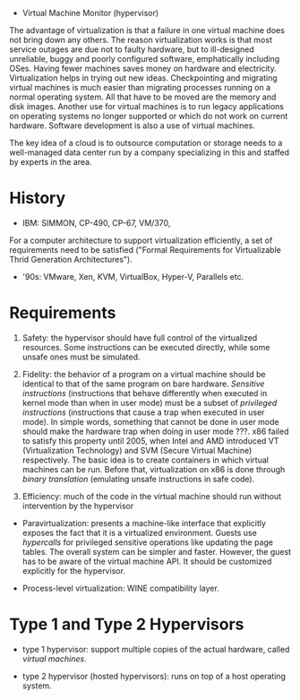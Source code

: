 - Virtual Machine Monitor (hypervisor)

The advantage of virtualization is that a failure in one virtual machine does not bring down any others. The reason virtualization works is that most service outages are due not to faulty hardware, but to ill-designed unreliable, buggy and poorly configured software, emphatically including OSes. Having fewer machines saves money on hardware and electricity. Virtualization helps in trying out new ideas. Checkpointing and migrating virtual machines is much easier than migrating processes running on a normal operating system. All that have to be moved are the memory and disk images. Another use for virtual machines is to run legacy applications on operating systems no longer supported or which do not work on current hardware. Software development is also a use of virtual machines.

The key idea of a cloud is to outsource computation or storage needs to a well-managed data center run by a company specializing in this and staffed by experts in the area.

# History

- IBM: SIMMON, CP-490, CP-67, VM/370, 

For a computer architecture to support virtualization efficiently, a set of requirements need to be satisfied ("Formal Requirements for Virtualizable Thrid Generation Architectures"). 

- '90s: VMware, Xen, KVM, VirtualBox, Hyper-V, Parallels etc.
# Requirements

1. Safety: the hypervisor should have full control of the virtualized resources. Some instructions can be executed directly, while some unsafe ones must be simulated.

2. Fidelity: the behavior of a program on a virtual machine should be identical to that of the same program on bare hardware. _Sensitive instructions_ (instructions that behave differently when executed in kernel mode than when in user mode) must be a subset of _privileged instructions_ (instructions that cause a trap when executed in user mode). In simple words, something that cannot be done in user mode should make the hardware trap when doing in user mode ???. x86 failed to satisfy this property until 2005, when Intel and AMD introduced VT (Virtualization Technology) and SVM (Secure Virtual Machine) respectively. The basic idea is to create containers in which virtual machines can be run. Before that, virtualization on x86 is done through _binary translation_ (emulating unsafe instructions in safe code).

3. Efficiency: much of the code in the virtual machine should run without intervention by the hypervisor

- Paravirtualization: presents a machine-like interface that explicitly exposes the fact that it is a virtualized environment. Guests use _hypercalls_ for privileged sensitive operations like updating the page tables. The overall system can be simpler and faster. However, the guest has to be aware of the virtual machine API. It should be customized explicitly for the hypervisor.

- Process-level virtualization: WINE compatibility layer.


# Type 1 and Type 2 Hypervisors

- type 1 hypervisor: support multiple copies of the actual hardware, called _virtual machines_.

- type 2 hypervisor (hosted hypervisors): runs on top of a host operating system.
